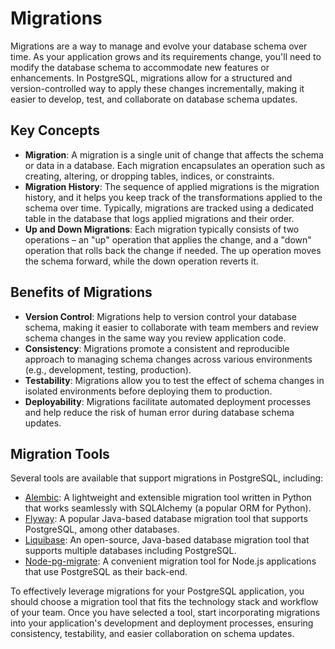# Migrations

Migrations are a way to manage and evolve your database schema over time. As your application grows and its requirements change, you'll need to modify the database schema to accommodate new features or enhancements. In PostgreSQL, migrations allow for a structured and version-controlled way to apply these changes incrementally, making it easier to develop, test, and collaborate on database schema updates.

## Key Concepts

- **Migration**: A migration is a single unit of change that affects the schema or data in a database. Each migration encapsulates an operation such as creating, altering, or dropping tables, indices, or constraints.
- **Migration History**: The sequence of applied migrations is the migration history, and it helps you keep track of the transformations applied to the schema over time. Typically, migrations are tracked using a dedicated table in the database that logs applied migrations and their order.
- **Up and Down Migrations**: Each migration typically consists of two operations – an "up" operation that applies the change, and a "down" operation that rolls back the change if needed. The up operation moves the schema forward, while the down operation reverts it.

## Benefits of Migrations

- **Version Control**: Migrations help to version control your database schema, making it easier to collaborate with team members and review schema changes in the same way you review application code.
- **Consistency**: Migrations promote a consistent and reproducible approach to managing schema changes across various environments (e.g., development, testing, production).
- **Testability**: Migrations allow you to test the effect of schema changes in isolated environments before deploying them to production.
- **Deployability**: Migrations facilitate automated deployment processes and help reduce the risk of human error during database schema updates.

## Migration Tools

Several tools are available that support migrations in PostgreSQL, including:

- [Alembic](https://alembic.sqlalchemy.org/en/latest/): A lightweight and extensible migration tool written in Python that works seamlessly with SQLAlchemy (a popular ORM for Python).
- [Flyway](https://flywaydb.org/): A popular Java-based database migration tool that supports PostgreSQL, among other databases.
- [Liquibase](https://www.liquibase.org): An open-source, Java-based database migration tool that supports multiple databases including PostgreSQL.
- [Node-pg-migrate](https://github.com/salsita/node-pg-migrate): A convenient migration tool for Node.js applications that use PostgreSQL as their back-end.

To effectively leverage migrations for your PostgreSQL application, you should choose a migration tool that fits the technology stack and workflow of your team. Once you have selected a tool, start incorporating migrations into your application's development and deployment processes, ensuring consistency, testability, and easier collaboration on schema updates.
